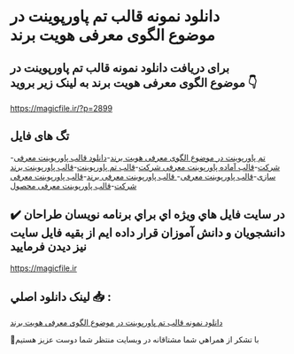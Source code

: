 # دانلود نمونه قالب تم پاورپوینت در موضوع الگوی معرفی هویت برند

## برای دریافت دانلود نمونه قالب تم پاورپوینت در موضوع الگوی معرفی هویت برند به لینک زیر بروید 👇

https://magicfile.ir/?p=2899

## تگ های فایل

-[تم پاورپوینت در موضوع الگوی معرفی هویت برند](https://magicfile.ir/product/%d9%82%d8%a7%d9%84%d8%a8-%d8%aa%d9%85-%d9%be%d8%a7%d9%88%d8%b1%d9%be%d9%88%db%8c%d9%86%d8%aa-%d8%af%d8%b1-%d9%85%d9%88%d8%b6%d9%88%d8%b9%d8%a7%d9%84%da%af%d9%88%db%8c-%d9%85%d8%b9%d8%b1%d9%81%db%8c-%d9%87%d9%88%db%8c%d8%aa-%d8%a8%d8%b1%d9%86%d8%af/)-[دانلود قالب پاورپوینت معرفی شرکت](https://magicfile.ir/product/%d9%82%d8%a7%d9%84%d8%a8-%d8%aa%d9%85-%d9%be%d8%a7%d9%88%d8%b1%d9%be%d9%88%db%8c%d9%86%d8%aa-%d8%af%d8%b1-%d9%85%d9%88%d8%b6%d9%88%d8%b9%d8%a7%d9%84%da%af%d9%88%db%8c-%d9%85%d8%b9%d8%b1%d9%81%db%8c-%d9%87%d9%88%db%8c%d8%aa-%d8%a8%d8%b1%d9%86%d8%af/)-[قالب آماده پاورپوینت معرفی شرکت](https://magicfile.ir/product/%d9%82%d8%a7%d9%84%d8%a8-%d8%aa%d9%85-%d9%be%d8%a7%d9%88%d8%b1%d9%be%d9%88%db%8c%d9%86%d8%aa-%d8%af%d8%b1-%d9%85%d9%88%d8%b6%d9%88%d8%b9%d8%a7%d9%84%da%af%d9%88%db%8c-%d9%85%d8%b9%d8%b1%d9%81%db%8c-%d9%87%d9%88%db%8c%d8%aa-%d8%a8%d8%b1%d9%86%d8%af/)-[قالب تم پاورپوینت](https://magicfile.ir/product/%d9%82%d8%a7%d9%84%d8%a8-%d8%aa%d9%85-%d9%be%d8%a7%d9%88%d8%b1%d9%be%d9%88%db%8c%d9%86%d8%aa-%d8%af%d8%b1-%d9%85%d9%88%d8%b6%d9%88%d8%b9%d8%a7%d9%84%da%af%d9%88%db%8c-%d9%85%d8%b9%d8%b1%d9%81%db%8c-%d9%87%d9%88%db%8c%d8%aa-%d8%a8%d8%b1%d9%86%d8%af/)-[قالب پاورپوینت برند سازی](https://magicfile.ir/product/%d9%82%d8%a7%d9%84%d8%a8-%d8%aa%d9%85-%d9%be%d8%a7%d9%88%d8%b1%d9%be%d9%88%db%8c%d9%86%d8%aa-%d8%af%d8%b1-%d9%85%d9%88%d8%b6%d9%88%d8%b9%d8%a7%d9%84%da%af%d9%88%db%8c-%d9%85%d8%b9%d8%b1%d9%81%db%8c-%d9%87%d9%88%db%8c%d8%aa-%d8%a8%d8%b1%d9%86%d8%af/)-[قالب پاورپوینت معرفی](https://magicfile.ir/product/%d9%82%d8%a7%d9%84%d8%a8-%d8%aa%d9%85-%d9%be%d8%a7%d9%88%d8%b1%d9%be%d9%88%db%8c%d9%86%d8%aa-%d8%af%d8%b1-%d9%85%d9%88%d8%b6%d9%88%d8%b9%d8%a7%d9%84%da%af%d9%88%db%8c-%d9%85%d8%b9%d8%b1%d9%81%db%8c-%d9%87%d9%88%db%8c%d8%aa-%d8%a8%d8%b1%d9%86%d8%af/)-[ قالب پاورپوینت معرفی برند](https://magicfile.ir/product/%d9%82%d8%a7%d9%84%d8%a8-%d8%aa%d9%85-%d9%be%d8%a7%d9%88%d8%b1%d9%be%d9%88%db%8c%d9%86%d8%aa-%d8%af%d8%b1-%d9%85%d9%88%d8%b6%d9%88%d8%b9%d8%a7%d9%84%da%af%d9%88%db%8c-%d9%85%d8%b9%d8%b1%d9%81%db%8c-%d9%87%d9%88%db%8c%d8%aa-%d8%a8%d8%b1%d9%86%d8%af/)-[قالب پاورپوینت معرفی شرکت](https://magicfile.ir/product/%d9%82%d8%a7%d9%84%d8%a8-%d8%aa%d9%85-%d9%be%d8%a7%d9%88%d8%b1%d9%be%d9%88%db%8c%d9%86%d8%aa-%d8%af%d8%b1-%d9%85%d9%88%d8%b6%d9%88%d8%b9%d8%a7%d9%84%da%af%d9%88%db%8c-%d9%85%d8%b9%d8%b1%d9%81%db%8c-%d9%87%d9%88%db%8c%d8%aa-%d8%a8%d8%b1%d9%86%d8%af/)-[قالب پاورپوینت معرفی محصول](https://magicfile.ir/product/%d9%82%d8%a7%d9%84%d8%a8-%d8%aa%d9%85-%d9%be%d8%a7%d9%88%d8%b1%d9%be%d9%88%db%8c%d9%86%d8%aa-%d8%af%d8%b1-%d9%85%d9%88%d8%b6%d9%88%d8%b9%d8%a7%d9%84%da%af%d9%88%db%8c-%d9%85%d8%b9%d8%b1%d9%81%db%8c-%d9%87%d9%88%db%8c%d8%aa-%d8%a8%d8%b1%d9%86%d8%af/)

## ✔️ در سايت فايل هاي ويژه اي براي برنامه نويسان طراحان دانشجويان و دانش آموزان قرار داده ايم از بقيه فايل سايت نيز ديدن فرماييد

https://magicfile.ir


## لينک دانلود اصلي 📥 :

[دانلود نمونه قالب تم پاورپوینت در موضوع الگوی معرفی هویت برند](https://magicfile.ir/product/%d9%82%d8%a7%d9%84%d8%a8-%d8%aa%d9%85-%d9%be%d8%a7%d9%88%d8%b1%d9%be%d9%88%db%8c%d9%86%d8%aa-%d8%af%d8%b1-%d9%85%d9%88%d8%b6%d9%88%d8%b9%d8%a7%d9%84%da%af%d9%88%db%8c-%d9%85%d8%b9%d8%b1%d9%81%db%8c-%d9%87%d9%88%db%8c%d8%aa-%d8%a8%d8%b1%d9%86%d8%af/) 


🙏با تشکر از همراهي شما مشتاقانه در وبسایت منتظر شما دوست عزیز هستیم

